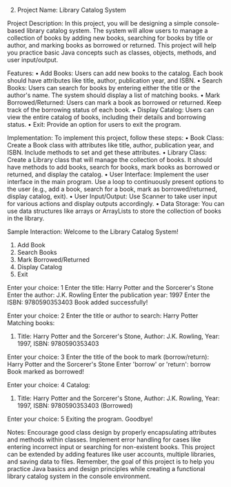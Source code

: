 2.	Project Name: Library Catalog System

Project Description: In this project, you will be designing a simple console-based library catalog system. The system will allow users to manage a collection of books by adding new books, searching for books by title or author, and marking books as borrowed or returned. This project will help you practice basic Java concepts such as classes, objects, methods, and user input/output.

Features:
•	Add Books: Users can add new books to the catalog. Each book should have attributes like title, author, publication year, and ISBN.
•	Search Books: Users can search for books by entering either the title or the author's name. The system should display a list of matching books.
•	Mark Borrowed/Returned: Users can mark a book as borrowed or returned. Keep track of the borrowing status of each book.
•	Display Catalog: Users can view the entire catalog of books, including their details and borrowing status.
•	Exit: Provide an option for users to exit the program.

Implementation:
To implement this project, follow these steps:
•	Book Class: Create a Book class with attributes like title, author, publication year, and ISBN. Include methods to set and get these attributes.
•	Library Class: Create a Library class that will manage the collection of books. It should have methods to add books, search for books, mark books as borrowed or returned, and display the catalog.
•	User Interface: Implement the user interface in the main program. Use a loop to continuously present options to the user (e.g., add a book, search for a book, mark as borrowed/returned, display catalog, exit).
•	User Input/Output: Use Scanner to take user input for various actions and display outputs accordingly.
•	Data Storage: You can use data structures like arrays or ArrayLists to store the collection of books in the library.

Sample Interaction:
Welcome to the Library Catalog System!
1. Add Book
2. Search Books
3. Mark Borrowed/Returned
4. Display Catalog
5. Exit

Enter your choice: 1
Enter the title: Harry Potter and the Sorcerer's Stone
Enter the author: J.K. Rowling
Enter the publication year: 1997
Enter the ISBN: 9780590353403
Book added successfully!

Enter your choice: 2
Enter the title or author to search: Harry Potter
Matching books:
1. Title: Harry Potter and the Sorcerer's Stone, Author: J.K. Rowling, Year: 1997, ISBN: 9780590353403

Enter your choice: 3
Enter the title of the book to mark (borrow/return): Harry Potter and the Sorcerer's Stone
Enter 'borrow' or 'return': borrow
Book marked as borrowed!

Enter your choice: 4
Catalog:
1. Title: Harry Potter and the Sorcerer's Stone, Author: J.K. Rowling, Year: 1997, ISBN: 9780590353403 (Borrowed)

Enter your choice: 5
Exiting the program. Goodbye!

Notes:
Encourage good class design by properly encapsulating attributes and methods within classes.
Implement error handling for cases like entering incorrect input or searching for non-existent books.
This project can be extended by adding features like user accounts, multiple libraries, and saving data to files.
Remember, the goal of this project is to help you practice Java basics and design principles while creating a functional library catalog system in the console environment.
 

